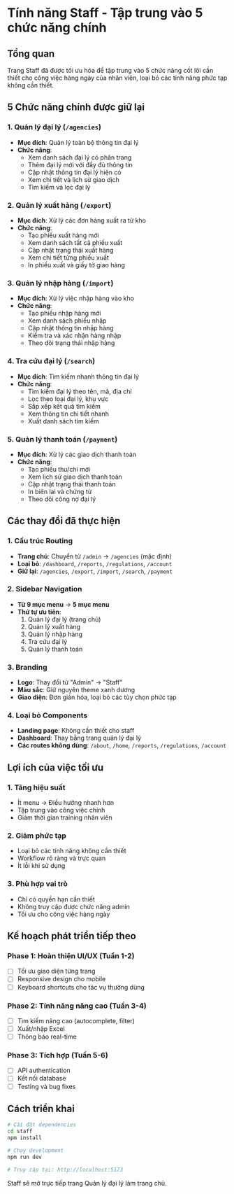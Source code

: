 # Tính năng Staff - Tập trung vào 5 chức năng chính

## Tổng quan
Trang Staff đã được tối ưu hóa để tập trung vào 5 chức năng cốt lõi cần thiết cho công việc hàng ngày của nhân viên, loại bỏ các tính năng phức tạp không cần thiết.

## 5 Chức năng chính được giữ lại

### 1. Quản lý đại lý (`/agencies`)
- **Mục đích**: Quản lý toàn bộ thông tin đại lý
- **Chức năng**:
  - Xem danh sách đại lý có phân trang
  - Thêm đại lý mới với đầy đủ thông tin
  - Cập nhật thông tin đại lý hiện có
  - Xem chi tiết và lịch sử giao dịch
  - Tìm kiếm và lọc đại lý

### 2. Quản lý xuất hàng (`/export`)
- **Mục đích**: Xử lý các đơn hàng xuất ra từ kho
- **Chức năng**:
  - Tạo phiếu xuất hàng mới
  - Xem danh sách tất cả phiếu xuất
  - Cập nhật trạng thái xuất hàng
  - Xem chi tiết từng phiếu xuất
  - In phiếu xuất và giấy tờ giao hàng

### 3. Quản lý nhập hàng (`/import`)
- **Mục đích**: Xử lý việc nhập hàng vào kho
- **Chức năng**:
  - Tạo phiếu nhập hàng mới
  - Xem danh sách phiếu nhập
  - Cập nhật thông tin nhập hàng
  - Kiểm tra và xác nhận hàng nhập
  - Theo dõi trạng thái nhập hàng

### 4. Tra cứu đại lý (`/search`)
- **Mục đích**: Tìm kiếm nhanh thông tin đại lý
- **Chức năng**:
  - Tìm kiếm đại lý theo tên, mã, địa chỉ
  - Lọc theo loại đại lý, khu vực
  - Sắp xếp kết quả tìm kiếm
  - Xem thông tin chi tiết nhanh
  - Xuất danh sách tìm kiếm

### 5. Quản lý thanh toán (`/payment`)
- **Mục đích**: Xử lý các giao dịch thanh toán
- **Chức năng**:
  - Tạo phiếu thu/chi mới
  - Xem lịch sử giao dịch thanh toán
  - Cập nhật trạng thái thanh toán
  - In biên lai và chứng từ
  - Theo dõi công nợ đại lý

## Các thay đổi đã thực hiện

### 1. Cấu trúc Routing
- **Trang chủ**: Chuyển từ `/admin` → `/agencies` (mặc định)
- **Loại bỏ**: `/dashboard`, `/reports`, `/regulations`, `/account`
- **Giữ lại**: `/agencies`, `/export`, `/import`, `/search`, `/payment`

### 2. Sidebar Navigation
- **Từ 9 mục menu** → **5 mục menu**
- **Thứ tự ưu tiên**:
  1. Quản lý đại lý (trang chủ)
  2. Quản lý xuất hàng
  3. Quản lý nhập hàng
  4. Tra cứu đại lý
  5. Quản lý thanh toán

### 3. Branding
- **Logo**: Thay đổi từ "Admin" → "Staff"
- **Màu sắc**: Giữ nguyên theme xanh dương
- **Giao diện**: Đơn giản hóa, loại bỏ các tùy chọn phức tạp

### 4. Loại bỏ Components
- **Landing page**: Không cần thiết cho staff
- **Dashboard**: Thay bằng trang quản lý đại lý
- **Các routes không dùng**: `/about`, `/home`, `/reports`, `/regulations`, `/account`

## Lợi ích của việc tối ưu

### 1. Tăng hiệu suất
- Ít menu → Điều hướng nhanh hơn
- Tập trung vào công việc chính
- Giảm thời gian training nhân viên

### 2. Giảm phức tạp
- Loại bỏ các tính năng không cần thiết
- Workflow rõ ràng và trực quan
- Ít lỗi khi sử dụng

### 3. Phù hợp vai trò
- Chỉ có quyền hạn cần thiết
- Không truy cập được chức năng admin
- Tối ưu cho công việc hàng ngày

## Kế hoạch phát triển tiếp theo

### Phase 1: Hoàn thiện UI/UX (Tuần 1-2)
- [ ] Tối ưu giao diện từng trang
- [ ] Responsive design cho mobile
- [ ] Keyboard shortcuts cho tác vụ thường dùng

### Phase 2: Tính năng nâng cao (Tuần 3-4)
- [ ] Tìm kiếm nâng cao (autocomplete, filter)
- [ ] Xuất/nhập Excel
- [ ] Thông báo real-time

### Phase 3: Tích hợp (Tuần 5-6)
- [ ] API authentication
- [ ] Kết nối database
- [ ] Testing và bug fixes

## Cách triển khai

```bash
# Cài đặt dependencies
cd staff
npm install

# Chạy development
npm run dev

# Truy cập tại: http://localhost:5173
```

Staff sẽ mở trực tiếp trang Quản lý đại lý làm trang chủ. 